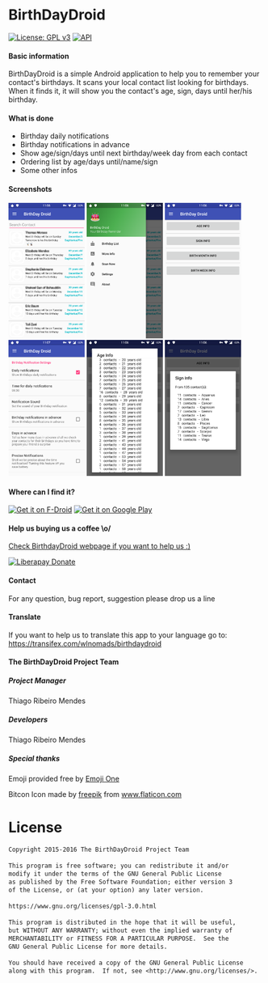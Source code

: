 # BirthDayDroid

[![License: GPL v3](https://img.shields.io/badge/License-GPL%20v3-blue.svg)](https://gitlab.com/tmendes/BirthDayDroid/blob/master/LICENSE)
[![API](https://img.shields.io/badge/API-16%2B-orange.svg?style=flat-square)](https://android-arsenal.com/api?level=23)

#### Basic information

BirthDayDroid is a simple Android application to help you to remember your
contact's birthdays. It scans your local contact list looking for birthdays.
When it finds it, it will show you the contact's age, sign, days until
her/his birthday.

#### What is done

  * Birthday daily notifications
  * Birthday notifications in advance
  * Show age/sign/days until next birthday/week day from each contact
  * Ordering list by age/days until/name/sign
  * Some other infos

#### Screenshots

<img src="assets/images/main.png" width="30%">
<img src="assets/images/menu.png" width="30%">
<img src="assets/images/more_info.png" width="30%">
<img src="assets/images/settings.png" width="30%">
<img src="assets/images/age.png" width="30%">
<img src="assets/images/sign.png" width="30%">

#### Where can I find it?

<a href="https://f-droid.org/app/com.tmendes.birthdaydroid" target="_blank">
<img src="https://f-droid.org/badge/get-it-on.png" alt="Get it on F-Droid" height="90"/></a>
<a href="https://play.google.com/store/apps/details?id=com.tmendes.birthdaydroid" target="_blank">
<img src="https://play.google.com/intl/en_us/badges/images/generic/en-play-badge.png" alt="Get it on Google Play" height="90"/></a>

#### Help us buying us a coffee \o/

[Check BirthdayDroid webpage if you want to help us :)](https://tmendes.gitlab.io/BirthDayDroid/)
<br />

[![Liberapay Donate](https://liberapay.com/assets/widgets/donate.svg)](https://liberapay.com/zeh/donate "Donate using Liberapay")

#### Contact

For any question, bug report, suggestion please drop us a line

#### Translate

If you want to help us to translate this app to your language go to: <a href="https://transifex.com/wlnomads/birthdaydroid/">https://transifex.com/wlnomads/birthdaydroid</a>

#### The BirthDayDroid Project Team

##### Project Manager

Thiago Ribeiro Mendes

##### Developers

Thiago Ribeiro Mendes<br/>

##### Special thanks

Emoji provided free by [Emoji One](http://emojione.com/)

Bitcon Icon made by [freepik](https://www.flaticon.com/authors/freepik) from www.flaticon.com

# License

    Copyright 2015-2016 The BirthDayDroid Project Team

    This program is free software; you can redistribute it and/or
    modify it under the terms of the GNU General Public License
    as published by the Free Software Foundation; either version 3
    of the License, or (at your option) any later version.

    https://www.gnu.org/licenses/gpl-3.0.html

    This program is distributed in the hope that it will be useful,
    but WITHOUT ANY WARRANTY; without even the implied warranty of
    MERCHANTABILITY or FITNESS FOR A PARTICULAR PURPOSE.  See the
    GNU General Public License for more details.

    You should have received a copy of the GNU General Public License
    along with this program.  If not, see <http://www.gnu.org/licenses/>.

